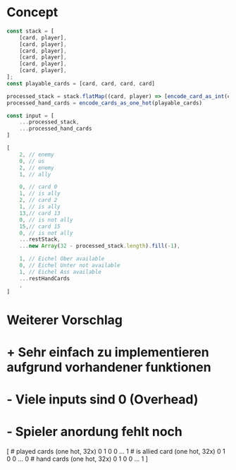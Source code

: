 # Concept

```js
const stack = [
    [card, player],
    [card, player],
    [card, player],
    [card, player],
    [card, player],
    [card, player],
];
const playable_cards = [card, card, card, card]

processed_stack = stack.flatMap((card, player) => [encode_card_as_int(card), isAlly(player)])
processed_hand_cards = encode_cards_as_one_hot(playable_cards)

const input = [
    ...processed_stack,
    ...processed_hand_cards
]

[
    2, // enemy
    0, // us
    2, // enemy 
    1, // ally

    0, // card 0
    1, // is ally
    2, // card 2
    1, // is ally
    13,// card 13
    0, // is not ally
    15,// card 15
    0, // is not ally
    ...restStack,
    ...new Array(32 - processed_stack.length).fill(-1),

    1, // Eichel Ober available
    0, // Eichel Unter not available
    1, // Eichel Ass available
    ...restHandCards
    ,
]
```

# Weiterer Vorschlag 
# + Sehr einfach zu implementieren aufgrund vorhandener funktionen
# - Viele inputs sind 0 (Overhead)
# - Spieler anordung fehlt noch

[
    # played cards (one hot, 32x)
    0
    1
    0
    0
    ...
    1
    # is allied card (one hot, 32x)
    0
    1
    0
    0
    ...
    0
    # hand cards (one hot, 32x)
    0
    1
    0
    0
    ...
    1
]